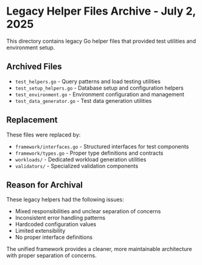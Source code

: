 # Legacy Helper Files Archive - July 2, 2025

This directory contains legacy Go helper files that provided test utilities and environment setup.

## Archived Files

- `test_helpers.go` - Query patterns and load testing utilities
- `test_setup_helpers.go` - Database setup and configuration helpers
- `test_environment.go` - Environment configuration and management
- `test_data_generator.go` - Test data generation utilities

## Replacement

These files were replaced by:
- `framework/interfaces.go` - Structured interfaces for test components
- `framework/types.go` - Proper type definitions and contracts
- `workloads/` - Dedicated workload generation utilities
- `validators/` - Specialized validation components

## Reason for Archival

These legacy helpers had the following issues:
- Mixed responsibilities and unclear separation of concerns
- Inconsistent error handling patterns
- Hardcoded configuration values
- Limited extensibility
- No proper interface definitions

The unified framework provides a cleaner, more maintainable architecture with proper separation of concerns.
